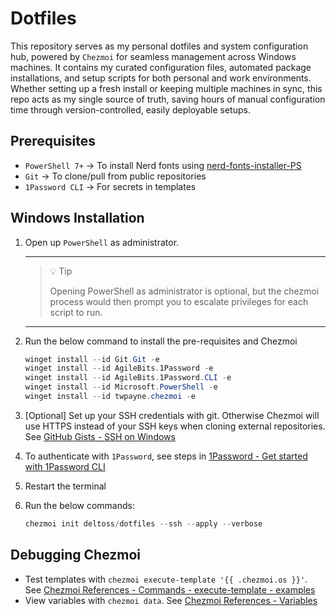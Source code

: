 # Dotfiles

This repository serves as my personal dotfiles and system configuration hub, powered by `Chezmoi` for seamless management across Windows machines. It contains my curated configuration files, automated package installations, and setup scripts for both personal and work environments. Whether setting up a fresh install or keeping multiple machines in sync, this repo acts as my single source of truth, saving hours of manual configuration time through version-controlled, easily deployable setups.

## Prerequisites

- `PowerShell 7+` → To install Nerd fonts using [nerd-fonts-installer-PS](https://github.com/deltoss/nerd-fonts-installer-ps)
- `Git` → To clone/pull from public repositories
- `1Password CLI` → For secrets in templates

## Windows Installation

1. Open up `PowerShell` as administrator.

   ---

   > 💡 Tip
   > 
   > Opening PowerShell as administrator is optional, but the chezmoi process would then prompt you to escalate privileges for each script to run.

   ---

2. Run the below command to install the pre-requisites and Chezmoi

   ```powershell
   winget install --id Git.Git -e
   winget install --id AgileBits.1Password -e
   winget install --id AgileBits.1Password.CLI -e
   winget install --id Microsoft.PowerShell -e
   winget install --id twpayne.chezmoi -e
   ```

3. [Optional] Set up your SSH credentials with git. Otherwise Chezmoi will use HTTPS instead of your SSH keys when cloning external repositories. See [GitHub Gists - SSH on Windows](https://gist.github.com/deltoss/d7aa8beb0e6d456b223041f9fe120b61)

4. To authenticate with `1Password`, see steps in [1Password - Get started with 1Password CLI](https://developer.1password.com/docs/cli/get-started/)

5. Restart the terminal

6. Run the below commands:

   ```powershell
   chezmoi init deltoss/dotfiles --ssh --apply --verbose
   ```

## Debugging Chezmoi

- Test templates with `chezmoi execute-template '{{ .chezmoi.os }}'`. See [Chezmoi References - Commands - execute-template - examples](https://www.chezmoi.io/reference/commands/execute-template/#examples)
- View variables with `chezmoi data`. See [Chezmoi References - Variables](https://www.chezmoi.io/reference/templates/variables/)

